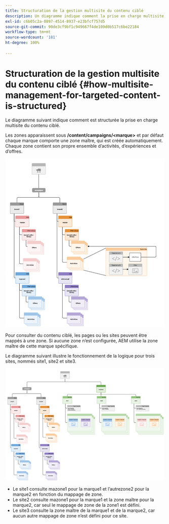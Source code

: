 ```yaml
---
title: Structuration de la gestion multisite du contenu ciblé
description: Un diagramme indique comment la prise en charge multisite du contenu ciblé est structurée.
exl-id: c6b05c2a-0897-4514-8937-e23bfcf757d5
source-git-commit: 90de3cf9bf1c949667f4de109d0b517c6be22184
workflow-type: tm+mt
source-wordcount: '181'
ht-degree: 100%

---
```


# Structuration de la gestion multisite du contenu ciblé {#how-multisite-management-for-targeted-content-is-structured}

Le diagramme suivant indique comment est structurée la prise en charge multisite du contenu ciblé.

Les zones apparaissent sous **/content/campaigns/&lt;marque>** et par défaut chaque marque comporte une zone maître, qui est créée automatiquement. Chaque zone contient son propre ensemble d’activités, d’expériences et d’offres.

![Structure multi-site](/help/sites-cloud/authoring/assets/multisite-structure.png)

Pour consulter du contenu ciblé, les pages ou les sites peuvent être mappés à une zone. Si aucune zone n’est configurée, AEM utilise la zone maître de cette marque spécifique.

Le diagramme suivant illustre le fonctionnement de la logique pour trois sites, nommés site1, site2 et site3.

![Structure multisite sur plusieurs sites](/help/sites-cloud/authoring/assets/multisite-structure-2.png)

* Le site1 consulte mazone1 pour la marque1 et l’autrezone2 pour la marque2 en fonction du mappage de zone.
* Le site2 consulte mazone1 pour la marque1 et la zone maître pour la marque2, car seul le mappage de zone de la zone1 est défini.
* Le site3 consulte la zone maître de la marque1 et de la marque2, car aucun autre mappage de zone n’est défini pour ce site.
